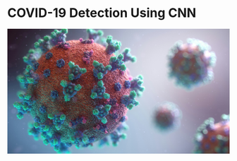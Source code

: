 # COVID-19 Detection Using CNN

![](https://github.com/SawsanYusuf/COVID-19-Detection-using-CNN/blob/main/Images/cover.jpg)

